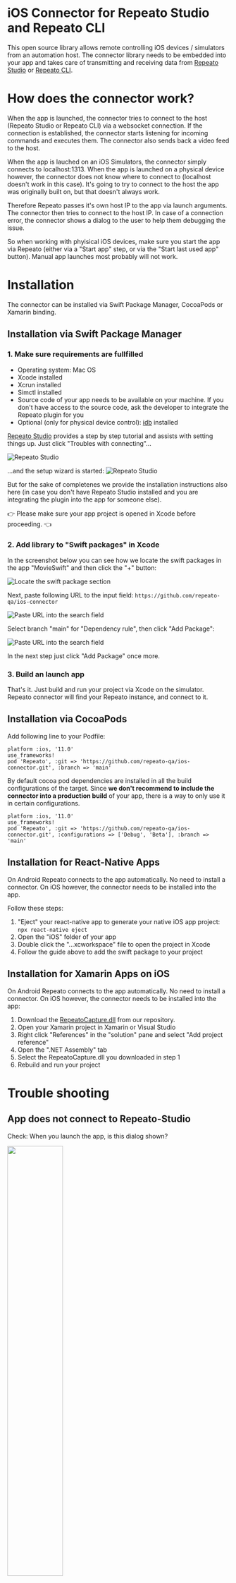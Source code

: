 # iOS Connector for Repeato Studio and Repeato CLI

This open source library allows remote controlling iOS devices / simulators from an automation host.
The connector library needs to be embedded into your app and takes care of transmitting and receiving data from [Repeato Studio](https://www.repeato.app) or [Repeato CLI](https://www.npmjs.com/package/@repeato/cli-testrunner).

# How does the connector work?

When the app is launched, the connector tries to connect to the host (Repeato Studio or Repeato CLI) via a websocket connection. If the connection is established, the connector starts listening for incoming commands and executes them. The connector also sends back a video feed to the host.

When the app is lauched on an iOS Simulators, the connector simply connects to localhost:1313. 
When the app is launched on a physical device however, the connector does not know where to connect to (localhost doesn't work in this case). It's going to try to connect to the host the app was originally built on, but that doesn't always work.

Therefore Repeato passes it's own host IP to the app via launch arguments. The connector then tries to connect to the host IP. 
In case of a connection error, the connector shows a dialog to the user to help them debugging the issue.

So when working with phyisical iOS devices, make sure you start the app via Repeato (either via a "Start app" step, or via the "Start last used app" button).
Manual app launches most probably will not work.

# Installation

The connector can be installed via Swift Package Manager, CocoaPods or Xamarin binding.

## Installation via Swift Package Manager

### 1. Make sure requirements are fullfilled

- Operating system: Mac OS
- Xcode installed
- Xcrun installed
- Simctl installed
- Source code of your app needs to be available on your machine. If you don't have access to the source code, ask the developer to integrate the Repeato plugin for you
- Optional (only for physical device control): [idb](https://fbidb.io/) installed

[Repeato Studio](https://www.repeato.app) provides a step by step tutorial and assists with setting things up. Just click "Troubles with connecting"...

![Repeato Studio](/docs/assets/repeato-studio-help1.png "Repeato Studio")

...and the setup wizard is started:
![Repeato Studio](/docs/assets/repeato-studio-help2.png "Repeato Studio setup wizard")

But for the sake of completenes we provide the installation instructions also here (in case you don't have Repeato Studio installed and you are integrating the plugin into the app for someone else).

👉 Please make sure your app project is opened in Xcode before proceeding. 👈

### 2. Add library to "Swift packages" in Xcode

In the screenshot below you can see how we locate the swift packages in the app "MovieSwift" and then click the "+" button:

![Locate the swift package section](/docs/assets/connect-ios1-xcode13.png "Swift package section in Xcode")

Next, paste following URL to the input field: `https://github.com/repeato-qa/ios-connector`

![Paste URL into the search field](/docs/assets/connect-ios2-xcode13.png)

Select branch "main" for "Dependency rule", then click "Add Package":

![Paste URL into the search field](/docs/assets/connect-ios3-xcode13.png)

In the next step just click "Add Package" once more.

### 3. Build an launch app

That's it. Just build and run your project via Xcode on the simulator. Repeato connector will find your Repeato instance, and connect to it.

## Installation via CocoaPods

Add following line to your Podfile:

```
platform :ios, '11.0'
use_frameworks!
pod 'Repeato', :git => 'https://github.com/repeato-qa/ios-connector.git', :branch => 'main'
```

By default cocoa pod dependencies are installed in all the build configurations of the target. Since **we don't recommend to include the connector into a production build** of your app, there is a way to only use it in certain configurations.

```
platform :ios, '11.0'
use_frameworks!
pod 'Repeato', :git => 'https://github.com/repeato-qa/ios-connector.git', :configurations => ['Debug', 'Beta'], :branch => 'main'
```

## Installation for React-Native Apps

On Android Repeato connects to the app automatically. No need to install a connector.
On iOS however, the connector needs to be installed into the app.

Follow these steps:

1. "Eject" your react-native app to generate your native iOS app project: `npx react-native eject`
2. Open the "iOS" folder of your app 
3. Double click the "...xcworkspace" file to open the project in Xcode
4. Follow the guide above to add the swift package to your project

## Installation for Xamarin Apps on iOS

On Android Repeato connects to the app automatically. No need to install a connector.
On iOS however, the connector needs to be installed into the app:

1. Download the [RepeatoCapture.dll](/xamarin-bindings/Test/Test/Libraries/RepeatoCapture.dll) from our repository.
2. Open your Xamarin project in Xamarin or Visual Studio
3. Right click "References" in the "solution" pane and select "Add project reference"
4. Open the ".NET Assembly" tab
5. Select the RepeatoCapture.dll you downloaded in step 1
6. Rebuild and run your project

# Trouble shooting

## App does not connect to Repeato-Studio

Check: When you launch the app, is this dialog shown?


<img src="/docs/assets/ios-connector-dialog.png" width="50%" />

**If YES**: Take a look at the line "Trying to connect to ...". The connector is trying to connect to that address. If that address is wrong, the app will not be able to connect to Repeato. If you are running the app on a simulator, the address can default to "localhost", that is fine. If you are running the app on a physical device however, the address of your machine, running Repeato, might not be known by the app. In that case, you need to start the app via Repeato (either via a "Start app" step, or via the "Start last used app" button). Manual app launches most probably will not work.

**If NO**: You might need to check if the plugin is integrated properly. If you are not a developer, you might need to talk to one. The plugin is open source, so they might easily find the reason why the dialog is not shown.

# Implementation details
(mostly internal documentation for our dev team)

## Connection debug dialog shown on device - how does it work?
The connector shows a dialog on launch of the app to simplify debugging for the user in case of a connection issue. As soon as the connector connects to Repeato, the dialog is automatically closed.

Here are the details of how this dialog operates:

1. If no connection possible on real device: show dialog with countdown and close app
2. If no connection possible on simulator: show dialog with log, but no countdown and no app close
3. If connection established: hide dialog and stop logging to text view
4. If connection breaks on real device: show dialog with countdown and close app (in the future, we should try to reconnect automatically)
5. If connection breaks on simulator: show dialog, but no countdown and no app close (in the future, we should try to reconnect automatically)
6. If "Cancel" button is pressed, countdown and cancel button should be hidden and and app close should be canceled. Dialog should stay open

**To sum it up**: It doesn't matter if host IP is known or not and if launch args are given or not: We show the dialog when there is no connection to the host (either because it is not yet established or it was not possible or the connection broke)
Additionally we show a countdown and close the app if no connection is there BUT only on physical devices.

## Xamarin - How to create/update the bindings library.


1. Install the latest version of sharpie: https://docs.microsoft.com/en-us/xamarin/cross-platform/macios/binding/objective-sharpie/get-started#installing
2. Download Library and rename RepeatoImpl.m to RepeatoCapture.h
3. Create Fat library (.a) with next Make file
```
XBUILD=/Applications/Xcode.app/Contents/Developer/usr/bin/xcodebuild
PROJECT_ROOT=./RepeatoCapture
PROJECT=$(PROJECT_ROOT)/RepeatoCapture.xcodeproj
TARGET=RepeatoCapture


all: lib$(TARGET).a

lib$(TARGET)-x86_64.a:
	$(XBUILD) -project $(PROJECT) -target $(TARGET) -sdk iphonesimulator -configuration Release clean build
	-mv $(PROJECT_ROOT)/build/Release-iphonesimulator/lib$(TARGET).a $@

lib$(TARGET)-arm64.a:
	$(XBUILD) -project $(PROJECT) -target $(TARGET) -sdk iphoneos -arch arm64 -configuration Release clean build
	-mv $(PROJECT_ROOT)/build/Release-iphoneos/lib$(TARGET).a $@

lib$(TARGET).a: lib$(TARGET)-x86_64.a lib$(TARGET)-arm64.a
	xcrun -sdk iphoneos lipo -create -output $@ $^

clean:
	-rm -f *.a *.dll

```
4. Call sharpie command that would gererate ApiDefinition.cs and Structs.cs
```
sharpie bind -output RepeatoCaptureLibrary -namespace  RepeatoCapture -sdk iphoneos16.2 RepeatoCapture/build/Release-iphoneos/include/RepeatoCapture/RepeatoCapture.h  -scope RepeatoCapture/build/Release-iphoneos/include/RepeatoCapture 
```

//iphoneos16.2 - change to sdk that XCode supports

5. Copy generated code into Xamarin Bindings Lib project
6. Include/Replace Fat Lib into project as well
7. Call Build command for the solution
8. Copy gererated lib from bin/iPhone and add as reference into Xamarin.iOS project
